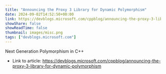 ```yaml
---
title: "Announcing the Proxy 3 Library for Dynamic Polymorphism"
date: 2024-09-02T14:52:50+00:00
link: https://devblogs.microsoft.com/cppblog/announcing-the-proxy-3-library-for-dynamic-polymorphism
showShare: false
showReadTime: false
thumbnail: images/misc.png
tags: ["devblogs.microsoft.com"]
---
```

Next Generation Polymorphism in C++

- Link to article: https://devblogs.microsoft.com/cppblog/announcing-the-proxy-3-library-for-dynamic-polymorphism